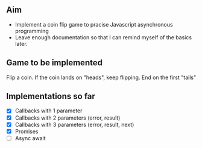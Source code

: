 ## Aim

- Implement a coin flip game to pracise Javascript asynchronous programming
- Leave enough documentation so that I can remind myself of the basics later.

## Game to be implemented

Flip a coin.  If the coin lands on "heads", keep flipping.  End on the first "tails"

## Implementations so far

- [x] Callbacks with 1 parameter
- [x] Callbacks with 2 parameters (error, result) 
- [x] Callbacks with 3 parameters (error, result, next) 
- [x] Promises
- [ ] Async await
